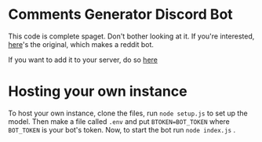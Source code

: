 # Comments Generator Discord Bot

This code is complete spaget. Don't bother looking at it. If you're interested, [here](https://github.com/PhantomInsights/comments-generator)'s the original, which makes a reddit bot.

If you want to add it to your server, do so [here](https://discord.com/oauth2/authorize?client_id=807119847564640276&scope=bot)


# Hosting your own instance

To host your own instance, clone the files, run `node setup.js` to set up the model. Then make a file called `.env` and put `BTOKEN=BOT_TOKEN` where `BOT_TOKEN` is your bot's token. Now, to start the bot run `node index.js` .